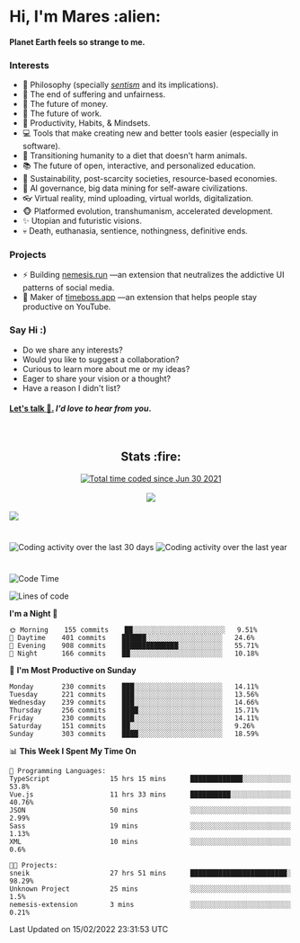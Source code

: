 <h1>Hi, I'm Mares :alien:</h1>

#### Planet Earth feels so strange to me.

### **Interests**

- 🌊 Philosophy (specially [_sentism_][sentismmedium] and its implications).
- 🎯 The end of suffering and unfairness.
- 💸 The future of money.
- 💼 The future of work.
- 🧠 Productivity, Habits, & Mindsets.
- 💻 Tools that make creating new and better tools easier (especially in software).
- 🥗 Transitioning humanity to a diet that doesn't harm animals.
- 📚 The future of open, interactive, and personalized education.
- 🌱 Sustainability, post-scarcity societies, resource-based economies.
- 🤖 AI governance, big data mining for self-aware civilizations.
- 👓 Virtual reality, mind uploading, virtual worlds, digitalization.
- 🐵 Platformed evolution, transhumanism, accelerated development.
- ✨ Utopian and futuristic visions.
- 💀 Death, euthanasia, sentience, nothingness, definitive ends.


### **Projects**

- ⚡ Building [nemesis.run](https://nemesis.run) —an extension that neutralizes the addictive UI patterns of social media.
- 💎 Maker of [timeboss.app](https://timeboss.app) —an extension that helps people stay productive on YouTube.


### **Say Hi :)**

- Do we share any interests?
- Would you like to suggest a collaboration?
- Curious to learn more about me or my ideas?
- Eager to share your vision or a thought?
- Have a reason I didn't list?

#### [Let's talk :wave:.](mailto:mareszhar@gmail.com) _I'd love to hear from you_.

[sentismmedium]: https://medium.com/@mareszhar/born-a-prisoner-a-reflection-about-life-its-struggles-and-a-plan-to-escape-d8566ce9b026

<br>

<h2 align="center">Stats :fire:</h2>

<div align="center">
  <a href="https://wakatime.com/@cfdc0e0d-4860-4b62-9ff0-cb659185525e">
    <img src="https://wakatime.com/badge/user/cfdc0e0d-4860-4b62-9ff0-cb659185525e.svg" alt="Total time coded since Jun 30 2021" />
  </a>
</div>

<br>

<!-- 
Add or remove this: 
&dates=B1AAB3FF 
...or this...
&date_format=M%20j%5B%2C%20Y%5D
from the *streak stats URL below* if they get bugged and aren't updating: 
-->

<div align="center">
  <img src="https://github-readme-streak-stats.herokuapp.com?user=mareszhar&theme=black-ice&hide_border=true&stroke=FFFFFF15&ring=DF8FFE&fire=DF8FFE&currStreakLabel=DF8FFE&background=1A232A&currStreakNum=86FFAB&dates=B1AAB3FF&date_format=M%20j%5B%2C%20Y%5D">
</div>

<br>

<img src="https://activity-graph.herokuapp.com/graph?username=mareszhar&theme=nord&bg_color=00000000&color=979797&line=DF8FFE&point=00000000&area=true&hide_border=true">

<br>

<h1></h1>

<img src="https://wakatime.com/share/@mares/5df0ff02-9c79-41b4-b540-51dc9c65a57b.svg" alt="Coding activity over the last 30 days" />
<img src="https://wakatime.com/share/@mares/ea89ba71-f374-40af-930c-e0655909fe37.svg" alt="Coding activity over the last year" />

<h1></h1>

<!--START_SECTION:waka-->
![Code Time](http://img.shields.io/badge/Code%20Time-507%20hrs%201%20min-blue)

![Lines of code](https://img.shields.io/badge/From%20Hello%20World%20I%27ve%20Written-124%20Thousand%20lines%20of%20code-blue)

**I'm a Night 🦉** 

```text
🌞 Morning    155 commits    ██░░░░░░░░░░░░░░░░░░░░░░░   9.51% 
🌆 Daytime    401 commits    ██████░░░░░░░░░░░░░░░░░░░   24.6% 
🌃 Evening    908 commits    ██████████████░░░░░░░░░░░   55.71% 
🌙 Night      166 commits    ██░░░░░░░░░░░░░░░░░░░░░░░   10.18%

```
📅 **I'm Most Productive on Sunday** 

```text
Monday       230 commits    ███░░░░░░░░░░░░░░░░░░░░░░   14.11% 
Tuesday      221 commits    ███░░░░░░░░░░░░░░░░░░░░░░   13.56% 
Wednesday    239 commits    ███░░░░░░░░░░░░░░░░░░░░░░   14.66% 
Thursday     256 commits    ████░░░░░░░░░░░░░░░░░░░░░   15.71% 
Friday       230 commits    ███░░░░░░░░░░░░░░░░░░░░░░   14.11% 
Saturday     151 commits    ██░░░░░░░░░░░░░░░░░░░░░░░   9.26% 
Sunday       303 commits    ████░░░░░░░░░░░░░░░░░░░░░   18.59%

```


📊 **This Week I Spent My Time On** 

```text
💬 Programming Languages: 
TypeScript               15 hrs 15 mins      █████████████░░░░░░░░░░░░   53.8% 
Vue.js                   11 hrs 33 mins      ██████████░░░░░░░░░░░░░░░   40.76% 
JSON                     50 mins             ░░░░░░░░░░░░░░░░░░░░░░░░░   2.99% 
Sass                     19 mins             ░░░░░░░░░░░░░░░░░░░░░░░░░   1.13% 
XML                      10 mins             ░░░░░░░░░░░░░░░░░░░░░░░░░   0.6%

🐱‍💻 Projects: 
sneik                    27 hrs 51 mins      ████████████████████████░   98.29% 
Unknown Project          25 mins             ░░░░░░░░░░░░░░░░░░░░░░░░░   1.5% 
nemesis-extension        3 mins              ░░░░░░░░░░░░░░░░░░░░░░░░░   0.21%

```


 Last Updated on 15/02/2022 23:31:53 UTC
<!--END_SECTION:waka-->
